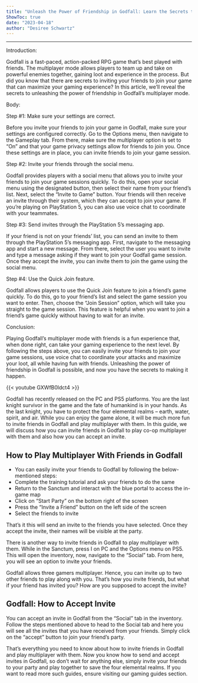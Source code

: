 ```yaml
---
title: "Unleash the Power of Friendship in Godfall: Learn the Secrets to Multiplayer Mode Invites Now!"
ShowToc: true 
date: "2023-04-18"
author: "Desiree Schwartz"
---
```

*****
Introduction:

Godfall is a fast-paced, action-packed RPG game that’s best played with friends. The multiplayer mode allows players to team up and take on powerful enemies together, gaining loot and experience in the process. But did you know that there are secrets to inviting your friends to join your game that can maximize your gaming experience? In this article, we’ll reveal the secrets to unleashing the power of friendship in Godfall’s multiplayer mode.

Body:

Step #1: Make sure your settings are correct.

Before you invite your friends to join your game in Godfall, make sure your settings are configured correctly. Go to the Options menu, then navigate to the Gameplay tab. From there, make sure the multiplayer option is set to “On” and that your game privacy settings allow for friends to join you. Once these settings are in place, you can invite friends to join your game session.

Step #2: Invite your friends through the social menu.

Godfall provides players with a social menu that allows you to invite your friends to join your game sessions quickly. To do this, open your social menu using the designated button, then select their name from your friend’s list. Next, select the “Invite to Game” button. Your friends will then receive an invite through their system, which they can accept to join your game. If you’re playing on PlayStation 5, you can also use voice chat to coordinate with your teammates.

Step #3: Send invites through the PlayStation 5’s messaging app.

If your friend is not on your friends’ list, you can send an invite to them through the PlayStation 5’s messaging app. First, navigate to the messaging app and start a new message. From there, select the user you want to invite and type a message asking if they want to join your Godfall game session. Once they accept the invite, you can invite them to join the game using the social menu.

Step #4: Use the Quick Join feature.

Godfall allows players to use the Quick Join feature to join a friend’s game quickly. To do this, go to your friend’s list and select the game session you want to enter. Then, choose the “Join Session” option, which will take you straight to the game session. This feature is helpful when you want to join a friend’s game quickly without having to wait for an invite.

Conclusion:

Playing Godfall’s multiplayer mode with friends is a fun experience that, when done right, can take your gaming experience to the next level. By following the steps above, you can easily invite your friends to join your game sessions, use voice chat to coordinate your attacks and maximize your loot, all while having fun with friends. Unleashing the power of friendship in Godfall is possible, and now you have the secrets to making it happen.

{{< youtube GXWfB0ldct4 >}} 



Godfall has recently released on the PC and PS5 platforms. You are the last knight survivor in the game and the fate of humankind is in your hands. As the last knight, you have to protect the four elemental realms – earth, water, spirit, and air. While you can enjoy the game alone, it will be much more fun to invite friends in Godfall and play multiplayer with them. In this guide, we will discuss how you can invite friends in Godfall to play co-op multiplayer with them and also how you can accept an invite.
 
## How to Play Multiplayer With Friends in Godfall
 
- You can easily invite your friends to Godfall by following the below-mentioned steps:
 - Complete the training tutorial and ask your friends to do the same
 - Return to the Sanctum and interact with the blue portal to access the in-game map
 - Click on “Start Party” on the bottom right of the screen
 - Press the “Invite a Friend” button on the left side of the screen
 - Select the friends to invite

 

 
That’s it this will send an invite to the friends you have selected. Once they accept the invite, their names will be visible at the party.
 
There is another way to invite friends in Godfall to play multiplayer with them. While in the Sanctum, press I on PC and the Options menu on PS5. This will open the inventory, now, navigate to the “Social” tab. From here, you will see an option to invite your friends.
 
Godfall allows three gamers multiplayer. Hence, you can invite up to two other friends to play along with you. That’s how you invite friends, but what if your friend has invited you? How are you supposed to accept the invite?
 
## Godfall: How to Accept Invite
 
You can accept an invite in Godfall from the “Social” tab in the inventory. Follow the steps mentioned above to head to the Social tab and here you will see all the invites that you have received from your friends. Simply click on the “accept” button to join your friend’s party.
 
That’s everything you need to know about how to invite friends in Godfall and play multiplayer with them. Now you know how to send and accept invites in Godfall, so don’t wait for anything else, simply invite your friends to your party and play together to save the four elemental realms. If you want to read more such guides, ensure visiting our gaming guides section.




